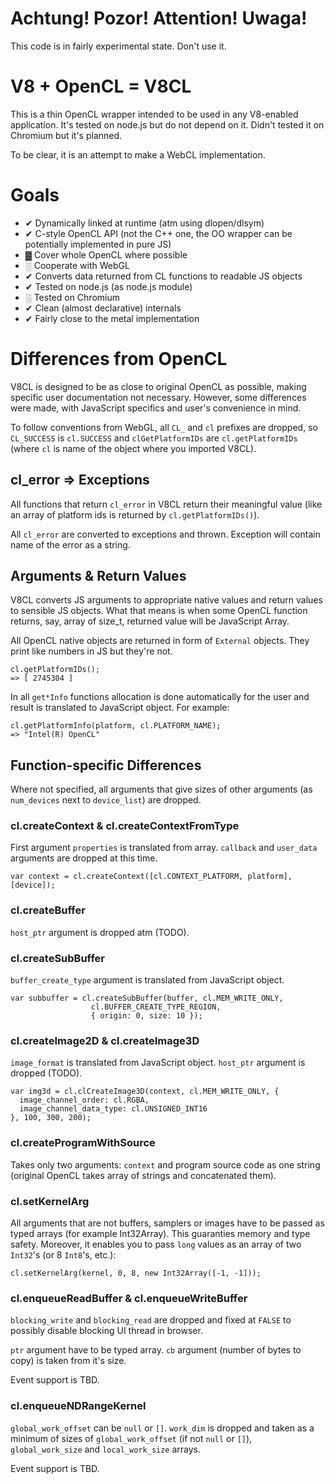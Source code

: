 # Achtung! Pozor! Attention! Uwaga!

This code is in fairly experimental state. Don't use it.

# V8 + OpenCL = V8CL

This is a thin OpenCL wrapper intended to be used in any V8-enabled application.
It's tested on node.js but do not depend on it. Didn't tested it on Chromium but
it's planned.

To be clear, it is an attempt to make a WebCL implementation.

# Goals

- ✔ Dynamically linked at runtime (atm using dlopen/dlsym)
- ✔ C-style OpenCL API (not the C++ one, the OO wrapper can be potentially implemented in pure JS)
- ▓ Cover whole OpenCL where possible
- ░ Cooperate with WebGL
- ✔ Converts data returned from CL functions to readable JS objects
- ✔ Tested on node.js (as node.js module)
- ░ Tested on Chromium
- ✔ Clean (almost declarative) internals
- ✔ Fairly close to the metal implementation

# Differences from OpenCL

V8CL is designed to be as close to original OpenCL as possible, making specific
user documentation not necessary. However, some differences were made, with 
JavaScript specifics and user's convenience in mind.

To follow conventions from WebGL, all `CL_` and `cl` prefixes are dropped, so 
`CL_SUCCESS` is `cl.SUCCESS` and `clGetPlatformIDs` are `cl.getPlatformIDs`
(where `cl` is name of the object where you imported V8CL).

## cl_error => Exceptions

All functions that return `cl_error` in V8CL return their meaningful value (like
an array of platform ids is returned by `cl.getPlatformIDs()`).

All `cl_error` are converted to exceptions and thrown. Exception will contain
name of the error as a string.

## Arguments & Return Values

V8CL converts JS arguments to appropriate native values and return values to 
sensible JS objects. What that means is when some OpenCL function returns, say,
array of size_t, returned value will be JavaScript Array.

All OpenCL native objects are returned in form of `External` objects. They print
like numbers in JS but they're not.

    cl.getPlatformIDs();
    => [ 2745304 ]

In all `get*Info` functions allocation is done automatically for the user and
result is translated to JavaScript object. For example:

    cl.getPlatformInfo(platform, cl.PLATFORM_NAME);
    => "Intel(R) OpenCL"

## Function-specific Differences

Where not specified, all arguments that give sizes of other arguments (as
`num_devices` next to `device_list`) are dropped.

### cl.createContext & cl.createContextFromType

First argument `properties` is translated from array. `callback` and `user_data`
arguments are dropped at this time.

    var context = cl.createContext([cl.CONTEXT_PLATFORM, platform], [device]);

### cl.createBuffer

`host_ptr` argument is dropped atm (TODO).

### cl.createSubBuffer

`buffer_create_type` argument is translated from JavaScript object.

    var subbuffer = cl.createSubBuffer(buffer, cl.MEM_WRITE_ONLY, 
                      cl.BUFFER_CREATE_TYPE_REGION, 
                      { origin: 0, size: 10 });

### cl.createImage2D & cl.createImage3D

`image_format` is translated from JavaScript object.
`host_ptr` argument is dropped (TODO).

    var img3d = cl.clCreateImage3D(context, cl.MEM_WRITE_ONLY, {
      image_channel_order: cl.RGBA, 
      image_channel_data_type: cl.UNSIGNED_INT16
    }, 100, 300, 200);

### cl.createProgramWithSource

Takes only two arguments: `context` and program source code as one string 
(original OpenCL takes array of strings and concatenated them).

### cl.setKernelArg

All arguments that are not buffers, samplers or images have to be passed as
typed arrays (for example Int32Array). This guaranties memory and type safety.
Moreover, it enables you to pass `long` values as an array of two `Int32`'s 
(or 8 `Int8`'s, etc.):

    cl.setKernelArg(kernel, 0, 8, new Int32Array([-1, -1]));

### cl.enqueueReadBuffer & cl.enqueueWriteBuffer

`blocking_write` and `blocking_read` are dropped and fixed at `FALSE` to 
possibly disable blocking UI thread in browser.

`ptr` argument have to be typed array. `cb` argument (number of bytes to copy) 
is taken from it's size.

Event support is TBD.

### cl.enqueueNDRangeKernel

`global_work_offset` can be `null` or `[]`. `work_dim` is dropped and taken as
a minimum of sizes of `global_work_offset` (if not `null` or `[]`), 
`global_work_size` and `local_work_size` arrays.

Event support is TBD.
